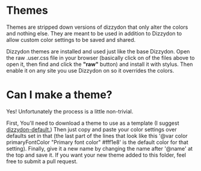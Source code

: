 # Themes
Themes are stripped down versions of dizzydon that only alter the colors and nothing else. They are meant to be used in addition to Dizzydon to allow custom color settings to be saved and shared.

Dizzydon themes are installed and used just like the base Dizzydon.
Open the raw <theme>.user.css file in your browser (basically click on of the files above to open it, then find and click the <b>"raw"</b> button) and install it with stylus. Then enable it on any site you use Dizzydon on so it overrides the colors.

# Can I make a theme?
Yes! Unfortunately the process is a little non-trivial.

First, You'll need to download a theme to use as a template (I suggest [dizzydon-default.](https://raw.githubusercontent.com/dizzy-labs/dizzydon/master/themes/dizzydon-default.user.css)) Then just copy and paste your color settings over defaults set in that (the last part of the lines that look like this '@var color primaryFontColor "Primary font color" #fff1e8' is the default color for that setting). Finally, give it a new name by changing the name after '@name' at the top and save it. If you want your new theme added to this folder, feel free to submit a pull request.

